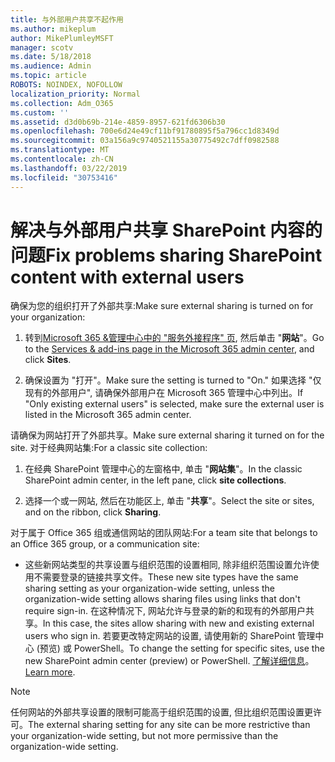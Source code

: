 ```yaml
---
title: 与外部用户共享不起作用
ms.author: mikeplum
author: MikePlumleyMSFT
manager: scotv
ms.date: 5/18/2018
ms.audience: Admin
ms.topic: article
ROBOTS: NOINDEX, NOFOLLOW
localization_priority: Normal
ms.collection: Adm_O365
ms.custom: ''
ms.assetid: d3d0b69b-214e-4859-8957-621fd6306b30
ms.openlocfilehash: 700e6d24e49cf11bf91780895f5a796cc1d8349d
ms.sourcegitcommit: 03a156a9c9740521155a30775492c7dff0982588
ms.translationtype: MT
ms.contentlocale: zh-CN
ms.lasthandoff: 03/22/2019
ms.locfileid: "30753416"
---
```

# <a name="fix-problems-sharing-sharepoint-content-with-external-users"></a><span data-ttu-id="1a80e-102">解决与外部用户共享 SharePoint 内容的问题</span><span class="sxs-lookup"><span data-stu-id="1a80e-102">Fix problems sharing SharePoint content with external users</span></span>

<span data-ttu-id="1a80e-103">确保为您的组织打开了外部共享:</span><span class="sxs-lookup"><span data-stu-id="1a80e-103">Make sure external sharing is turned on for your organization:</span></span>
  
1. <span data-ttu-id="1a80e-104">转到[Microsoft 365 &amp;管理中心中的 "服务外接程序" 页](https://portal.office.com/adminportal/home#/Settings/ServicesAndAddIns), 然后单击 "**网站**"。</span><span class="sxs-lookup"><span data-stu-id="1a80e-104">Go to the [Services &amp; add-ins page in the Microsoft 365 admin center](https://portal.office.com/adminportal/home#/Settings/ServicesAndAddIns), and click **Sites**.</span></span>
    
2. <span data-ttu-id="1a80e-105">确保设置为 "打开"。</span><span class="sxs-lookup"><span data-stu-id="1a80e-105">Make sure the setting is turned to "On."</span></span> <span data-ttu-id="1a80e-106">如果选择 "仅现有的外部用户", 请确保外部用户在 Microsoft 365 管理中心中列出。</span><span class="sxs-lookup"><span data-stu-id="1a80e-106">If "Only existing external users" is selected, make sure the external user is listed in the Microsoft 365 admin center.</span></span>
    
<span data-ttu-id="1a80e-107">请确保为网站打开了外部共享。</span><span class="sxs-lookup"><span data-stu-id="1a80e-107">Make sure external sharing it turned on for the site.</span></span> <span data-ttu-id="1a80e-108">对于经典网站集:</span><span class="sxs-lookup"><span data-stu-id="1a80e-108">For a classic site collection:</span></span>
  
1. <span data-ttu-id="1a80e-109">在经典 SharePoint 管理中心的左窗格中, 单击 "**网站集**"。</span><span class="sxs-lookup"><span data-stu-id="1a80e-109">In the classic SharePoint admin center, in the left pane, click **site collections**.</span></span>
    
2. <span data-ttu-id="1a80e-110">选择一个或一网站, 然后在功能区上, 单击 "**共享**"。</span><span class="sxs-lookup"><span data-stu-id="1a80e-110">Select the site or sites, and on the ribbon, click **Sharing**.</span></span>
    
<span data-ttu-id="1a80e-111">对于属于 Office 365 组或通信网站的团队网站:</span><span class="sxs-lookup"><span data-stu-id="1a80e-111">For a team site that belongs to an Office 365 group, or a communication site:</span></span>
  
- <span data-ttu-id="1a80e-112">这些新网站类型的共享设置与组织范围的设置相同, 除非组织范围设置允许使用不需要登录的链接共享文件。</span><span class="sxs-lookup"><span data-stu-id="1a80e-112">These new site types have the same sharing setting as your organization-wide setting, unless the organization-wide setting allows sharing files using links that don't require sign-in.</span></span> <span data-ttu-id="1a80e-113">在这种情况下, 网站允许与登录的新的和现有的外部用户共享。</span><span class="sxs-lookup"><span data-stu-id="1a80e-113">In this case, the sites allow sharing with new and existing external users who sign in.</span></span> <span data-ttu-id="1a80e-114">若要更改特定网站的设置, 请使用新的 SharePoint 管理中心 (预览) 或 PowerShell。</span><span class="sxs-lookup"><span data-stu-id="1a80e-114">To change the setting for specific sites, use the new SharePoint admin center (preview) or PowerShell.</span></span> <span data-ttu-id="1a80e-115">[了解详细信息](https://go.microsoft.com/fwlink/?linkid=871863)。</span><span class="sxs-lookup"><span data-stu-id="1a80e-115">[Learn more](https://go.microsoft.com/fwlink/?linkid=871863).</span></span>
    
> [!NOTE]
> <span data-ttu-id="1a80e-116">任何网站的外部共享设置的限制可能高于组织范围的设置, 但比组织范围设置更许可。</span><span class="sxs-lookup"><span data-stu-id="1a80e-116">The external sharing setting for any site can be more restrictive than your organization-wide setting, but not more permissive than the organization-wide setting.</span></span> 
  


